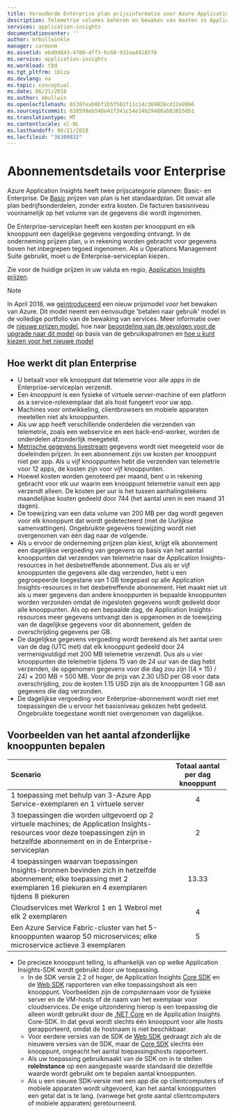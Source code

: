```yaml
---
title: Verouderde Enterprise plan prijsinformatie voor Azure Application Insights | Microsoft Docs
description: Telemetrie volumes beheren en bewaken van kosten in Application Insights.
services: application-insights
documentationcenter: ''
author: mrbullwinkle
manager: carmonm
ms.assetid: ebd0d843-4780-4ff3-bc68-932aa44185f6
ms.service: application-insights
ms.workload: tbd
ms.tgt_pltfrm: ibiza
ms.devlang: na
ms.topic: conceptual
ms.date: 06/21/2018
ms.author: mbullwin
ms.openlocfilehash: 65307eab0bf1b5f502f11c14c369826cd12e0966
ms.sourcegitcommit: 638599eb548e41f341c54e14b29480ab02655db1
ms.translationtype: MT
ms.contentlocale: nl-NL
ms.lasthandoff: 06/21/2018
ms.locfileid: "36309832"
---
```

# <a name="enterprise-plan-details"></a>Abonnementsdetails voor Enterprise

Azure Application Insights heeft twee prijscategorie plannen: Basic- en Enterprise. De [Basic](app-insights-pricing.md) prijzen van plan is het standaardplan. Dit omvat alle plan bedrijfsonderdelen, zonder extra kosten. De facturen basisniveau voornamelijk op het volume van de gegevens die wordt ingenomen. 

De Enterprise-serviceplan heeft een kosten per knooppunt en elk knooppunt een dagelijkse gegevens vergoeding ontvangt. In de onderneming prijzen plan, u in rekening worden gebracht voor gegevens boven het inbegrepen tegoed ingenomen. Als u Operations Management Suite gebruikt, moet u de Enterprise-serviceplan kiezen. 

Zie voor de huidige prijzen in uw valuta en regio, [Application Insights prijzen](http://azure.microsoft.com/pricing/details/application-insights/).

> [!NOTE]
> In April 2018, we [geïntroduceerd](https://azure.microsoft.com/blog/introducing-a-new-way-to-purchase-azure-monitoring-services/) een nieuw prijsmodel voor het bewaken van Azure. Dit model neemt een eenvoudige 'betalen naar gebruik' model in de volledige portfolio van de bewaking van services. Meer informatie over de [nieuwe prijzen model](https://docs.microsoft.com/azure/monitoring-and-diagnostics/monitoring-usage-and-estimated-costs), hoe naar [beoordeling van de gevolgen voor de upgrade naar dit model](https://docs.microsoft.com/azure/monitoring-and-diagnostics/monitoring-usage-and-estimated-costs#assessing-the-impact-of-the-new-pricing-model) op basis van de gebruikspatronen en [hoe u kunt kiezen voor het nieuwe model](https://docs.microsoft.com/azure/monitoring-and-diagnostics/monitoring-usage-and-estimated-costs#moving-to-the-new-pricing-model)

## <a name="how-the-enterprise-plan-works"></a>Hoe werkt dit plan Enterprise

* U betaalt voor elk knooppunt dat telemetrie voor alle apps in de Enterprise-serviceplan verzendt.
 * Een *knooppunt* is een fysieke of virtuele server-machine of een platform as a service-rolexemplaar dat als host fungeert voor uw app.
 * Machines voor ontwikkeling, clientbrowsers en mobiele apparaten meetellen niet als knooppunten.
 * Als uw app heeft verschillende onderdelen die verzenden van telemetrie, zoals een webservice en een back-end-worker, worden de onderdelen afzonderlijk meegeteld.
 * [Metrische gegevens livestream](app-insights-live-stream.md) gegevens wordt niet meegeteld voor de doeleinden prijzen. In een abonnement zijn uw kosten per knooppunt niet per app. Als u vijf knooppunten hebt die verzenden van telemetrie voor 12 apps, de kosten zijn voor vijf knooppunten.
* Hoewel kosten worden genoteerd per maand, bent u in rekening gebracht voor elk uur waarin een knooppunt telemetrie vanuit een app verzendt alleen. De kosten per uur is het tussen aanhalingstekens maandelijkse kosten gedeeld door 744 (het aantal uren in een maand 31 dagen).
* De toewijzing van een data volume van 200 MB per dag wordt gegeven voor elk knooppunt dat wordt gedetecteerd (met de Uurlijkse samenvattingen). Ongebruikte gegevens toewijzing wordt niet overgenomen van één dag naar de volgende.
 * Als u ervoor de onderneming prijzen plan kiest, krijgt elk abonnement een dagelijkse vergoeding van gegevens op basis van het aantal knooppunten dat verzenden van telemetrie naar de Application Insights-resources in het desbetreffende abonnement. Dus als er vijf knooppunten die gegevens alle dag verzenden, hebt u een gegroepeerde toegestane van 1 GB toegepast op alle Application Insights-resources in het desbetreffende abonnement. Het maakt niet uit als u meer gegevens dan andere knooppunten in bepaalde knooppunten worden verzonden omdat de ingesloten gegevens wordt gedeeld door alle knooppunten. Als op een bepaalde dag, de Application Insights-resources meer gegevens ontvangt dan is opgenomen in de toewijzing van de dagelijkse gegevens voor dit abonnement, gelden de overschrijding gegevens per GB. 
 * De dagelijkse gegevens vergoeding wordt berekend als het aantal uren van de dag (UTC met) dat elk knooppunt gedeeld door 24 vermenigvuldigd met 200 MB telemetrie verzendt. Dus als u vier knooppunten die telemetrie tijdens 15 van de 24 uur van de dag hebt verzenden, de opgenomen gegevens voor die dag zou zijn ((4 &#215; 15) / 24) &#215; 200 MB = 500 MB. Voor de prijs van 2.30 USD per GB voor data overschrijding, zou de kosten 1.15 USD zijn als de knooppunten 1 GB aan gegevens die dag verzonden.
 * De dagelijkse vergoeding voor Enterprise-abonnement wordt niet met toepassingen die u ervoor het basisniveau gekozen hebt gedeeld. Ongebruikte toegestane wordt niet overgenomen van dagelijkse. 

## <a name="examples-of-how-to-determine-distinct-node-count"></a>Voorbeelden van het aantal afzonderlijke knooppunten bepalen

| Scenario                               | Totaal aantal per dag knooppunt |
|:---------------------------------------|:----------------:|
| 1 toepassing met behulp van 3-Azure App Service-exemplaren en 1 virtuele server | 4 |
| 3 toepassingen die worden uitgevoerd op 2 virtuele machines; de Application Insights-resources voor deze toepassingen zijn in hetzelfde abonnement en in de Enterprise-serviceplan | 2 | 
| 4 toepassingen waarvan toepassingen Insights-bronnen bevinden zich in hetzelfde abonnement; elke toepassing met 2 exemplaren 16 piekuren en 4 exemplaren tijdens 8 piekuren | 13.33 | 
| Cloudservices met Werkrol 1 en 1 Webrol met elk 2 exemplaren | 4 | 
| Een Azure Service Fabric-cluster van het 5-knooppunten waarop 50 microservices; elke microservice actieve 3 exemplaren | 5|

* De precieze knooppunt telling, is afhankelijk van op welke Application Insights-SDK wordt gebruikt door uw toepassing. 
  * In de SDK versie 2.2 of hoger, de Application Insights [Core SDK](https://www.nuget.org/packages/Microsoft.ApplicationInsights/) en de [Web SDK](https://www.nuget.org/packages/Microsoft.ApplicationInsights.Web/) rapporteren van elke toepassingshost als een knooppunt. Voorbeelden zijn de computernaam voor de fysieke server en de VM-hosts of de naam van het exemplaar voor cloudservices.  De enige uitzondering hierop is een toepassing die alleen wordt gebruikt door de [.NET Core](https://dotnet.github.io/) en de Application Insights Core-SDK. In dat geval wordt slechts één knooppunt voor alle hosts gerapporteerd, omdat de hostnaam is niet beschikbaar. 
  * Voor eerdere versies van de SDK de [Web SDK](https://www.nuget.org/packages/Microsoft.ApplicationInsights.Web/) gedraagt zich als de nieuwere versies van de SDK, maar de [Core SDK](https://www.nuget.org/packages/Microsoft.ApplicationInsights/) slechts één knooppunt, ongeacht het aantal toepassingshosts rapporteert. 
  * Als uw toepassing gebruikmaakt van de SDK om in te stellen **roleInstance** op een aangepaste waarde standaard die dezelfde waarde wordt gebruikt om te bepalen aantal knooppunten. 
  * Als u een nieuwe SDK-versie met een app die op clientcomputers of mobiele apparaten wordt uitgevoerd, kan het aantal knooppunten een getal dat is te lang. (vanwege het grote aantal clientcomputers of mobiele apparaten) geretourneerd. 
